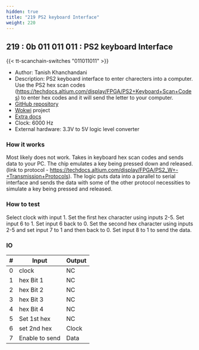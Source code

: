 ```yaml
---
hidden: true
title: "219 PS2 keyboard Interface"
weight: 220
---
```


## 219 : 0b 011 011 011 : PS2 keyboard Interface

{{< tt-scanchain-switches "011011011" >}}

* Author: Tanish Khanchandani
* Description: PS2 keyboard interface to enter charecters into a computer. Use the PS2 hex scan codes (https://techdocs.altium.com/display/FPGA/PS2+Keyboard+Scan+Codes) to enter hex codes and it will send the letter to your computer.
* [GitHub repository](https://github.com/tanishnk/Tiny-Tapeout-2-submission-Tanish-k)
* [Wokwi](https://wokwi.com/projects/349934460979905106) project
* [Extra docs]()
* Clock: 6000 Hz
* External hardware: 3.3V to 5V logic level converter



### How it works

Most likely does not work. Takes in keyboard hex scan codes and sends data to your PC. The chip emulates a key being pressed down and released. (link to protocol - https://techdocs.altium.com/display/FPGA/PS2_W+-+Transmission+Protocols). The logic puts data into a parallel to serial interface and sends the data with some of the other protocol necessities to simulate a key being pressed and released.

### How to test

Select clock with input 1. Set the first hex character using inputs 2-5. Set input 6 to 1. Set input 6 back to 0. Set the second hex character using inputs 2-5 and set input 7 to 1 and then back to 0. Set input 8 to 1 to send the data.

### IO

| # | Input        | Output       |
|---|--------------|--------------|
| 0 | clock  | NC |
| 1 | hex Bit 1  | NC |
| 2 | hex Bit 2  | NC |
| 3 | hex Bit 3  | NC |
| 4 | hex Bit 4  | NC |
| 5 | Set 1st hex  | NC |
| 6 | set 2nd hex  | Clock |
| 7 | Enable to send  | Data |
